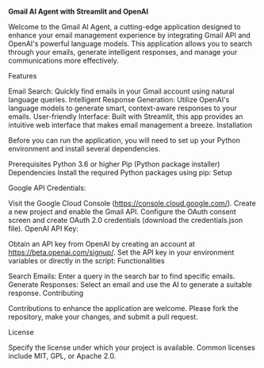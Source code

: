 **Gmail AI Agent with Streamlit and OpenAI**

Welcome to the Gmail AI Agent, a cutting-edge application designed to enhance your email management experience by integrating Gmail API and OpenAI's powerful language models. This application allows you to search through your emails, generate intelligent responses, and manage your communications more effectively.

Features

Email Search: Quickly find emails in your Gmail account using natural language queries.
Intelligent Response Generation: Utilize OpenAI's language models to generate smart, context-aware responses to your emails.
User-friendly Interface: Built with Streamlit, this app provides an intuitive web interface that makes email management a breeze.
Installation

Before you can run the application, you will need to set up your Python environment and install several dependencies.

Prerequisites
Python 3.6 or higher
Pip (Python package installer)
Dependencies
Install the required Python packages using pip:
Setup

Google API Credentials:

Visit the Google Cloud Console (https://console.cloud.google.com/).
Create a new project and enable the Gmail API.
Configure the OAuth consent screen and create OAuth 2.0 credentials (download the credentials.json file).
OpenAI API Key:

Obtain an API key from OpenAI by creating an account at https://beta.openai.com/signup/.
Set the API key in your environment variables or directly in the script:
Functionalities

Search Emails: Enter a query in the search bar to find specific emails.
Generate Responses: Select an email and use the AI to generate a suitable response.
Contributing

Contributions to enhance the application are welcome. Please fork the repository, make your changes, and submit a pull request.

License

Specify the license under which your project is available. Common licenses include MIT, GPL, or Apache 2.0.
